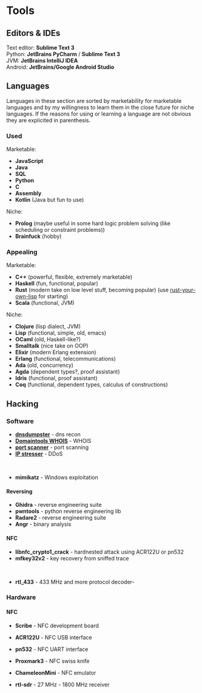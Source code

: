 # Tools

## Editors & IDEs

Text editor: **Sublime Text 3** </br>
Python: **JetBrains PyCharm** / **Sublime Text 3** </br>
JVM: **JetBrains IntelliJ IDEA** </br>
Android: **JetBrains/Google Android Studio** </br>

## Languages

Languages in these section are sorted by marketability for marketable languages and by my willingness to learn them in the close future for niche languages. If the reasons for using or learning a language are not obvious they are explicited in parenthesis.

### Used

Marketable:

- **JavaScript**
- **Java**
- **SQL**
- **Python**
- **C**
- **Assembly**
- **Kotlin** (Java but fun to use)

Niche:

- **Prolog** (maybe useful in some hard logic problem solving (like scheduling or constraint problems))
- **Brainfuck** (hobby)


### Appealing

Marketable:

- **C++** (powerful, flexible, extremely marketable)
- **Haskell** (fun, functional, popular)
- **Rust** (modern take on low level stuff, becoming popular) (use [rust-your-own-lisp](https://dev.to/deciduously/rust-your-own-lisp-50an) for starting)
- **Scala** (functional, JVM)

Niche:

- **Clojure** (lisp dialect, JVM)
- **Lisp** (functional, simple, old, emacs)
- **OCaml** (old, Haskell-like?)
- **Smalltalk** (nice take on OOP)
- **Elixir** (modern Erlang extension)
- **Erlang** (functional, telecommunications)
- **Ada** (old, concurrency)
- **Agda** (dependent types?, proof assistant)
- **Idris** (functional, proof assistant)
- **Coq** (functional, dependent types, calculus of constructions)


## Hacking

### Software

- [**dnsdumpster**](https://dnsdumpster.com/) - dns recon
- [**Domaintools WHOIS**](http://whois.domaintools.com/) - WHOIS
- [**port scanner**](https://pentest-tools.com/network-vulnerability-scanning/tcp-port-scanner-online-nmap) - port scanning
- [**IP stresser**](https://www.ipstresser.com/) - DDoS

</br>

- **mimikatz** - Windows exploitation

#### Reversing

- **Ghidra** - reverse engineering suite
- **pwntools** - python reverse engineering lib
- **Radare2** - reverse engineering suite
- **Angr** - binary analysis

#### NFC

- **libnfc_crypto1_crack** - hardnested attack using ACR122U or pn532
- **mfkey32v2** - key recovery from sniffed trace

</br>

- **rtl_433** - 433 MHz and more protocol decoder-

### Hardware

#### NFC

- **Scribe** - NFC development board
- **ACR122U** - NFC USB interface
- **pn532** - NFC UART interface
- **Proxmark3** - NFC swiss knife
- **ChameleonMini** - NFC emulator

- **rtl-sdr** - 27 MHz - 1800 MHz receiver
